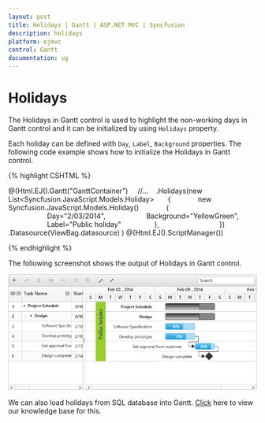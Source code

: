 ```yaml
---
layout: post
title: Holidays | Gantt | ASP.NET MVC | Syncfusion
description: holidays
platform: ejmvc
control: Gantt
documentation: ug
---
```


# Holidays

The Holidays in Gantt control is used to highlight the non-working days in Gantt control and it can be initialized by using `Holidays` property. 

Each holiday can be defined with `Day`, `Label`, `Background` properties. The following code example shows how to initialize the Holidays in Gantt control.


{% highlight CSHTML %}

@(Html.EJ().Gantt("GanttContainer")
    //...
   .Holidays(new List<Syncfusion.JavaScript.Models.Holiday>
      {
             new Syncfusion.JavaScript.Models.Holiday()
             {
                    Day="2/03/2014", 
                    Background="YellowGreen",
                    Label="Public holiday"    
             },                       
       })
	.Datasource(ViewBag.datasource)
)
@(Html.EJ().ScriptManager())

{% endhighlight %}

The following screenshot shows the output of Holidays in Gantt control.

![](Holidays_images/Holidays_img1.png)

We can also load holidays from SQL database into Gantt. [Click](https://www.syncfusion.com/kb/8566/how-to-load-holidays-from-database-into-gantt) here to view our knowledge base for this.

